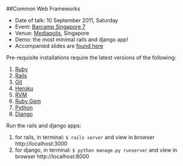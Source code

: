 ##Common Web Frameworks

- Date of talk: 10 September 2011, Saturday
- Event: [Barcamp Singapore 7](http://www.barcampsingapore.com/)
- Venue: [Mediapolis](http://maps.google.com/maps/place?ftid=0x31da1a4fd31bb12f:0xff42f8c726456e00&q=71+Ayer+Rajah+Crescent,+Singapore,+139951&hl=en&ved=0CA4Q-gswAA&sa=X&ei=42gtTuSjMZKUsAPogpSbAg&sig2=8JwOTc95DimhSI_VP2GAzA), Singapore 
- Demo: the most minimal rails and django app!
- Accompanied slides are [found here](http://www.slideshare.net/sweska)

Pre-requisite installations require the latest versions of the following:

1. [Ruby](http://www.ruby-lang.org/en/)
2. [Rails](http://rubyonrails.org/download)
3. [Git](http://git-scm.com/download)
4. [Heroku](http://www.heroku.com/)
5. [RVM](http://beginrescueend.com/rvm/install/)
6. [Ruby Gem](http://docs.rubygems.org/read/chapter/3)
7. [Python](http://www.python.org/getit/)
8. [Django](https://www.djangoproject.com/download/)

Run the rails and django apps:

1. for rails, in terminal:  `$ rails server` and view in browser http://localhost:3000
1. for django, in terminal: `$ python manage.py runserver` and view in browser http://localhost:8000